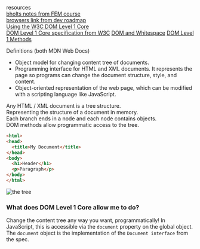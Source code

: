 
resources  
[bholts notes from FEM course](https://btholt.github.io/intro-to-web-dev-v2/dom)  
[browsers link from dev roadmap](https://www.html5rocks.com/en/tutorials/internals/howbrowserswork/)  
[Using the W3C DOM Level 1 Core](https://developer.mozilla.org/en-US/docs/Web/API/Document_object_model/Using_the_W3C_DOM_Level_1_Core)  
[DOM Level 1 Core specification from W3C](https://www.w3.org/TR/REC-DOM-Level-1/level-one-core.html)
[DOM and Whitespace](https://developer.mozilla.org/en-US/docs/Web/API/Document_Object_Model/Whitespace)
[DOM Level 1 Methods](https://developer.mozilla.org/en-US/docs/Web/API/Document_Object_Model/Traversing_an_HTML_table_with_JavaScript_and_DOM_Interfaces)

Definitions (both MDN Web Docs)
* Object model for changing content tree of documents.
* Programming interface for HTML and XML documents.
  It represents the page so programs can change the document structure,
  style, and content.
* Object-oriented representation of the web page, which can be modified
  with a scripting language like JavaScript.

Any HTML / XML document is a tree structure.  
Representing the structure of a document in memory.  
Each branch ends in a node and each node contains objects.  
DOM methods allow programmatic access to the tree.

```html
<html>
<head>
  <title>My Document</title>
</head>
<body>
  <h1>Header</h1>
  <p>Paragraph</p>
</body>
</html>
```

![the tree](https://developer.mozilla.org/@api/deki/files/415/=Using_the_W3C_DOM_Level_1_Core-doctree.jpg)

### What does DOM Level 1 Core allow me to do?

Change the content tree any way you want, programmatically! In JavaScript, this is accessible via the `document`
property on the global object. The `document` object is the implementation of the `Document interface` from the spec.